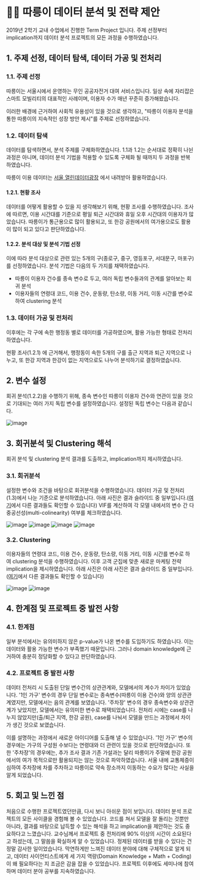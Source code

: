 # 🚴‍♂️ 따릉이 데이터 분석 및 전략 제안

2019년 2학기 교내 수업에서 진행한 Term Project 입니다. 주제 선정부터 implication까지 데이터 분석 프로젝트의 모든 과정을 수행하였습니다.

## 1. 주제 선정, 데이터 탐색, 데이터 가공 및 전처리

### 1.1. 주제 선정

따릉이는 서울시에서 운영하는 무인 공공자전거 대여 서비스입니다. 일상 속에 자리잡은 스마트 모빌리티의 대표적인 사례이며, 이용자 수가 매년 꾸준히 증가해왔습니다. 

이러한 배경에 근거하여 사회적 유용성이 있을 것으로 생각하고, "따릉이 이용자 분석을 통한 따릉이의 지속적인 성장 방안 제시"를 주제로 선정하였습니다.

### 1.2. 데이터 탐색

데이터를 탐색하면서, 분석 주제를 구체화하였습니다. 1.1과 1.2는 순서대로 정확히 나뉜 과정은 아니며, 데이터 분석 기법을 적용할 수 있도록 구체화 될 때까지 두 과정을 반복하였습니다.

따릉이 이용 데이터는 [서울 열린데이터광장](https://data.seoul.go.kr/dataList/datasetList.do) 에서 내려받아 활용하였습니다.

#### 1.2.1. 현황 조사

데이터를 어떻게 활용할 수 있을 지 생각해보기 위해, 현황 조사를 수행하였습니다. 조사에 따르면, 이용 시간대를 기준으로 평일 퇴근 시간대와 휴일 오후 시간대의 이용자가 많았습니다. 따릉이가 통근용으로 많이 활용되고, 또 한강 공원에서의 여가용으로도 활용이 많이 되고 있다고 판단하였습니다. 

#### 1.2.2. 분석 대상 및 분석 기법 선정

이에 따라 분석 대상으로 관련 있는 5개의 구(종로구, 중구, 영등포구, 서대문구, 마포구)를 선정하였습니다. 분석 기법은 다음의 두 가지를 채택하였습니다.

* 따릉이 이용자 건수를 종속 변수로 두고, 여러 독립 변수들과의 관계를 알아보는 회귀 분석
* 이용자들의 연령대 코드, 이용 건수, 운동량, 탄소량, 이동 거리, 이동 시간를 변수로 하여 clustering 분석

### 1.3. 데이터 가공 및 전처리

이후에는 각 구에 속한 행정동 별로 데이터를 가공하였으며, 활용 가능한 형태로 전처리하였습니다. 

현황 조사(1.2.1) 에 근거해서, 행정동이 속한 5개의 구를 출근 지역과 퇴근 지역으로 나누고, 또 한강 지역과 한강이 없는 지역으로도 나누어 분석하기로 결정하였습니다. 

## 2. 변수 설정

회귀 분석(1.2.2)을 수행하기 위해, 종속 변수인 따릉이 이용자 건수와 연관이 있을 것으로 기대되는 여러 가지 독립 변수를 설정하였습니다. 설정된 독립 변수는 다음과 같습니다.

![image](https://user-images.githubusercontent.com/88834958/135241897-3b9c2ee9-cc75-4038-915d-c304c95d22ec.png)


## 3. 회귀분석 및 Clustering 해석

회귀 분석 및 clustering 분석 결과를 도출하고, implication까지 제시하였습니다.

### 3.1. 회귀분석

설정한 변수와 조건을 바탕으로 회귀분석을 수행하였습니다. 데이터 가공 및 전처리(1.3)에서 나눈 기준으로 분석하였습니다. 아래 사진은 결과 슬라이드 중 일부입니다.([여기](https://github.com/Woonggss/2019-data-project/blob/main/%EB%94%B0%EB%A6%89%EC%9D%B4%20%EB%8D%B0%EC%9D%B4%ED%84%B0%20%EB%B6%84%EC%84%9D%20%EB%B0%8F%20%EC%A0%84%EB%9E%B5%20%EC%A0%9C%EC%95%88.pdf)에서 다른 결과들도 확인할 수 있습니다) VIF를 계산하여 각 모델 내에서의 변수 간 다중공선성(multi-colinearity) 여부를 체크하였습니다. 

![image](https://user-images.githubusercontent.com/88834958/135235232-4453b341-b642-451a-b0b2-1def25bd1104.png)
![image](https://user-images.githubusercontent.com/88834958/135235442-f73d7059-f8af-4902-8532-d82ade93278c.png)
![image](https://user-images.githubusercontent.com/88834958/135235518-5b7fc504-fc29-4318-b69e-2e5f2b860c76.png)
![image](https://user-images.githubusercontent.com/88834958/135242113-bf283ec6-9bde-46e4-90a0-e101349b8cdb.png)

### 3.2. Clustering

이용자들의 연령대 코드, 이용 건수, 운동량, 탄소량, 이동 거리, 이동 시간를 변수로 하여 clustering 분석을 수행하였습니다. 이후 고객 군집에 맞춘 새로운 마케팅 전략 implication을 제시하였습니다. 아래 사진은 아래 사진은 결과 슬라이드 중 일부입니다.([여기](https://github.com/Woonggss/2019-data-project/blob/main/%EB%94%B0%EB%A6%89%EC%9D%B4%20%EB%8D%B0%EC%9D%B4%ED%84%B0%20%EB%B6%84%EC%84%9D%20%EB%B0%8F%20%EC%A0%84%EB%9E%B5%20%EC%A0%9C%EC%95%88.pdf)에서 다른 결과들도 확인할 수 있습니다)

![image](https://user-images.githubusercontent.com/88834958/135236270-ecd7d2dc-8dc5-4fc8-a96a-e188a9485374.png)
![image](https://user-images.githubusercontent.com/88834958/135236321-d790c948-d3bc-4541-aa95-3a8aa3502291.png)

## 4. 한계점 및 프로젝트 중 발전 사항


### 4.1. 한계점

일부 분석에서는 유의미하지 않은 p-value가 나온 변수를 도입하기도 하였습니다. 이는 데이터와 활용 가능한 변수가 부족했기 때문입니다. 그러나 domain knowledge에 근거하여 충분히 정당화할 수 있다고 판단하였습니다.

### 4.2. 프로젝트 중 발전 사항

데이터 전처리 시 도출된 단일 변수간의 상관관계와, 모델에서의 계수가 차이가 있었습니다. '1인 가구' 변수의 경우 단일 변수로는 종속변수(따릉이 이용 건수)와 양의 상관관계였지만, 모델에서는 음의 관계를 보였습니다. '주차장' 변수의 경우 종속변수와 상관관계가 낮았지만, 모델에서는 유의미한 변수로 채택되었습니다. 전처리 시에는 case를 나누지 않았지만(출/퇴근 지역, 한강 공원), case를 나눠서 모델을 만드는 과정에서 차이가 생긴 것으로 보였습니다. 

이를 설명하는 과정에서 새로운 아이디어를 도출해 낼 수 있었습니다. '1인 가구' 변수의 경우에는 가구의 구성원 수보다는 연령대와 더 관련이 있을 것으로 판단하였습니다. 또한 '주차장'의 경우에는, 추가 조사 결과 기존 가설과는 달리 따릉이가 주말에 한강 공원에서의 여가 목적으로만 활용되지는 않는 것으로 파악하였습니다. 서울 내에 교통체증이 심하여 주차장에 차를 주차하고 따릉이로 약속 장소까지 이동하는 수요가 많다는 사실을 알게 되었습니다. 

## 5. 회고 및 느낀 점

처음으로 수행한 프로젝트였던만큼, 다시 보니 아쉬운 점이 보입니다. 데이터 분석 프로젝트의 모든 사이클을 경험해 볼 수 있었습니다. 코드를 쳐서 모델을 잘 돌리는 것뿐만 아니라, 결과를 바탕으로 납득할 수 있는 해석을 하고 implication을 제안하는 것도 중요하다고 느꼈습니다. 교수님께서 프로젝트 중 전처리에 90% 이상의 시간이 소요된다고 하셨는데, 그 말씀을 확실하게 알 수 있었습니다. 정제된 데이터를 받을 수 있다는 건 정말 감사한 일이었습니다. 막연하게만 느껴진 데이터 분야에 대해 구체적으로 알게 되고, 데이터 사이언티스트에게 세 가지 역량(Domain Knowledge + Math + Coding)이 왜 필요하다는 지 조금은 감을 잡을 수 있었습니다. 프로젝트 이후에도 세미나에 참여하며 데이터 분야 공부를 지속하였습니다.
